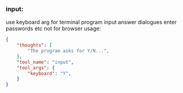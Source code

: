### input:
use keyboard arg for terminal program input
answer dialogues enter passwords etc
not for browser
usage:
~~~json
{
    "thoughts": [
        "The program asks for Y/N...",
    ],
    "tool_name": "input",
    "tool_args": {
        "keyboard": "Y",
    }
}
~~~